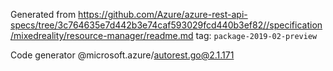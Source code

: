 Generated from https://github.com/Azure/azure-rest-api-specs/tree/3c764635e7d442b3e74caf593029fcd440b3ef82//specification/mixedreality/resource-manager/readme.md tag: `package-2019-02-preview`

Code generator @microsoft.azure/autorest.go@2.1.171


